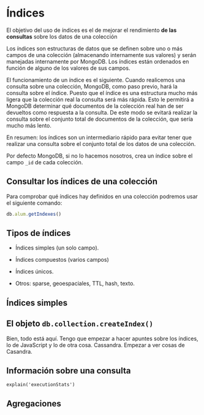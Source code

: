 # Índices

El objetivo del uso de índices es el de mejorar el rendimiento **de las consultas** sobre los datos de una colección

Los índices son estructuras de datos que se definen sobre uno o más campos de una colección (almacenando internamente sus valores) y serán manejadas internamente por MongoDB. Los índices están ordenados en función de alguno de los valores de sus campos.

El funcionamiento de un índice es el siguiente. Cuando realicemos una consulta sobre una colección, MongoDB, como paso previo, hará la consulta sobre el índice. Puesto que el índice es una estructura mucho más ligera que la colección real la consulta será más rápida. Esto le permitirá a MongoDB determinar qué documentos de la colección real han de ser devueltos como respuesta a la consulta. De este modo se evitará realizar la consulta sobre el conjunto total de documentos de la colección, que sería mucho más lento.

En resumen: los índices son un intermediario rápido para evitar tener que realizar una consulta sobre el conjunto total de los datos de una colección.

Por defecto MongoDB, si no lo hacemos nosotros, crea un índice sobre el campo `_id` de cada colección.

## Consultar los índices de una colección

Para comprobar qué índices hay definidos en una colección podremos usar el siguiente comando:

```javascript
db.alum.getIndexes()
```

## Tipos de índices

* Índices simples (un solo campo).

* Índices compuestos (varios campos)

* Índices únicos.

* Otros: sparse, geoespaciales, TTL, hash, texto.

## Índices simples

## El objeto `db.collection.createIndex()`

Bien, todo está aquí. Tengo que empezar a hacer apuntes sobre los índices, lo de JavaScript y lo de otra cosa. Cassandra. Empezar a ver cosas de Casandra.

## Información sobre una consulta

`explain('executionStats')`

## Agregaciones





